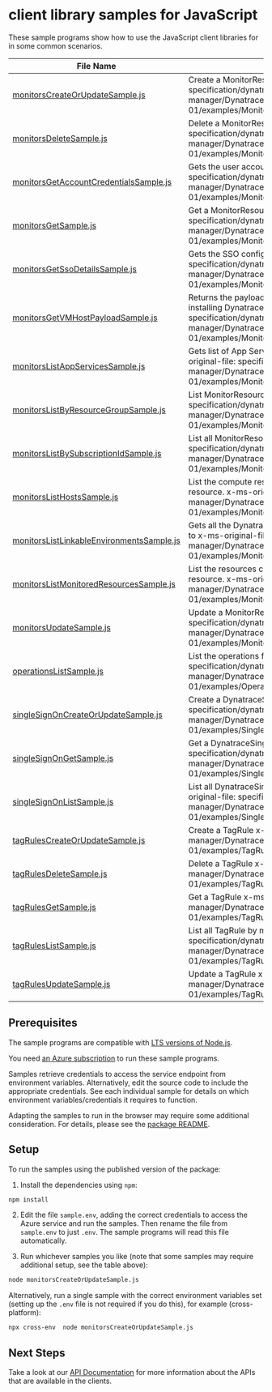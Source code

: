 # client library samples for JavaScript

These sample programs show how to use the JavaScript client libraries for in some common scenarios.

| **File Name**                                                                       | **Description**                                                                                                                                                                                                                                                       |
| ----------------------------------------------------------------------------------- | --------------------------------------------------------------------------------------------------------------------------------------------------------------------------------------------------------------------------------------------------------------------- |
| [monitorsCreateOrUpdateSample.js][monitorscreateorupdatesample]                     | Create a MonitorResource x-ms-original-file: specification/dynatrace/resource-manager/Dynatrace.Observability/stable/2021-09-01/examples/Monitors_CreateOrUpdate_MaximumSet_Gen.json                                                                                  |
| [monitorsDeleteSample.js][monitorsdeletesample]                                     | Delete a MonitorResource x-ms-original-file: specification/dynatrace/resource-manager/Dynatrace.Observability/stable/2021-09-01/examples/Monitors_Delete_MaximumSet_Gen.json                                                                                          |
| [monitorsGetAccountCredentialsSample.js][monitorsgetaccountcredentialssample]       | Gets the user account credentials for a Monitor x-ms-original-file: specification/dynatrace/resource-manager/Dynatrace.Observability/stable/2021-09-01/examples/Monitors_GetAccountCredentials_MaximumSet_Gen.json                                                    |
| [monitorsGetSample.js][monitorsgetsample]                                           | Get a MonitorResource x-ms-original-file: specification/dynatrace/resource-manager/Dynatrace.Observability/stable/2021-09-01/examples/Monitors_Get_MaximumSet_Gen.json                                                                                                |
| [monitorsGetSsoDetailsSample.js][monitorsgetssodetailssample]                       | Gets the SSO configuration details from the partner. x-ms-original-file: specification/dynatrace/resource-manager/Dynatrace.Observability/stable/2021-09-01/examples/Monitors_GetSSODetails_MaximumSet_Gen.json                                                       |
| [monitorsGetVMHostPayloadSample.js][monitorsgetvmhostpayloadsample]                 | Returns the payload that needs to be passed in the request body for installing Dynatrace agent on a VM. x-ms-original-file: specification/dynatrace/resource-manager/Dynatrace.Observability/stable/2021-09-01/examples/Monitors_GetVMHostPayload_MaximumSet_Gen.json |
| [monitorsListAppServicesSample.js][monitorslistappservicessample]                   | Gets list of App Services with Dynatrace PaaS OneAgent enabled x-ms-original-file: specification/dynatrace/resource-manager/Dynatrace.Observability/stable/2021-09-01/examples/Monitors_ListAppServices_MaximumSet_Gen.json                                           |
| [monitorsListByResourceGroupSample.js][monitorslistbyresourcegroupsample]           | List MonitorResource resources by resource group x-ms-original-file: specification/dynatrace/resource-manager/Dynatrace.Observability/stable/2021-09-01/examples/Monitors_ListByResourceGroup_MaximumSet_Gen.json                                                     |
| [monitorsListBySubscriptionIdSample.js][monitorslistbysubscriptionidsample]         | List all MonitorResource by subscriptionId x-ms-original-file: specification/dynatrace/resource-manager/Dynatrace.Observability/stable/2021-09-01/examples/Monitors_ListBySubscriptionId_MaximumSet_Gen.json                                                          |
| [monitorsListHostsSample.js][monitorslisthostssample]                               | List the compute resources currently being monitored by the Dynatrace resource. x-ms-original-file: specification/dynatrace/resource-manager/Dynatrace.Observability/stable/2021-09-01/examples/Monitors_ListHosts_MaximumSet_Gen.json                                |
| [monitorsListLinkableEnvironmentsSample.js][monitorslistlinkableenvironmentssample] | Gets all the Dynatrace environments that a user can link a azure resource to x-ms-original-file: specification/dynatrace/resource-manager/Dynatrace.Observability/stable/2021-09-01/examples/Monitors_ListLinkableEnvironments_MaximumSet_Gen.json                    |
| [monitorsListMonitoredResourcesSample.js][monitorslistmonitoredresourcessample]     | List the resources currently being monitored by the Dynatrace monitor resource. x-ms-original-file: specification/dynatrace/resource-manager/Dynatrace.Observability/stable/2021-09-01/examples/Monitors_ListMonitoredResources_MaximumSet_Gen.json                   |
| [monitorsUpdateSample.js][monitorsupdatesample]                                     | Update a MonitorResource x-ms-original-file: specification/dynatrace/resource-manager/Dynatrace.Observability/stable/2021-09-01/examples/Monitors_Update_MaximumSet_Gen.json                                                                                          |
| [operationsListSample.js][operationslistsample]                                     | List the operations for Dynatrace.Observability x-ms-original-file: specification/dynatrace/resource-manager/Dynatrace.Observability/stable/2021-09-01/examples/Operations_List_MaximumSet_Gen.json                                                                   |
| [singleSignOnCreateOrUpdateSample.js][singlesignoncreateorupdatesample]             | Create a DynatraceSingleSignOnResource x-ms-original-file: specification/dynatrace/resource-manager/Dynatrace.Observability/stable/2021-09-01/examples/SingleSignOn_CreateOrUpdate_MaximumSet_Gen.json                                                                |
| [singleSignOnGetSample.js][singlesignongetsample]                                   | Get a DynatraceSingleSignOnResource x-ms-original-file: specification/dynatrace/resource-manager/Dynatrace.Observability/stable/2021-09-01/examples/SingleSignOn_Get_MaximumSet_Gen.json                                                                              |
| [singleSignOnListSample.js][singlesignonlistsample]                                 | List all DynatraceSingleSignOnResource by monitorName x-ms-original-file: specification/dynatrace/resource-manager/Dynatrace.Observability/stable/2021-09-01/examples/SingleSignOn_List_MaximumSet_Gen.json                                                           |
| [tagRulesCreateOrUpdateSample.js][tagrulescreateorupdatesample]                     | Create a TagRule x-ms-original-file: specification/dynatrace/resource-manager/Dynatrace.Observability/stable/2021-09-01/examples/TagRules_CreateOrUpdate_MaximumSet_Gen.json                                                                                          |
| [tagRulesDeleteSample.js][tagrulesdeletesample]                                     | Delete a TagRule x-ms-original-file: specification/dynatrace/resource-manager/Dynatrace.Observability/stable/2021-09-01/examples/TagRules_Delete_MaximumSet_Gen.json                                                                                                  |
| [tagRulesGetSample.js][tagrulesgetsample]                                           | Get a TagRule x-ms-original-file: specification/dynatrace/resource-manager/Dynatrace.Observability/stable/2021-09-01/examples/TagRules_Get_MaximumSet_Gen.json                                                                                                        |
| [tagRulesListSample.js][tagruleslistsample]                                         | List all TagRule by monitorName x-ms-original-file: specification/dynatrace/resource-manager/Dynatrace.Observability/stable/2021-09-01/examples/TagRules_List_MaximumSet_Gen.json                                                                                     |
| [tagRulesUpdateSample.js][tagrulesupdatesample]                                     | Update a TagRule x-ms-original-file: specification/dynatrace/resource-manager/Dynatrace.Observability/stable/2021-09-01/examples/TagRules_Update_MaximumSet_Gen.json                                                                                                  |

## Prerequisites

The sample programs are compatible with [LTS versions of Node.js](https://github.com/nodejs/release#release-schedule).

You need [an Azure subscription][freesub] to run these sample programs.

Samples retrieve credentials to access the service endpoint from environment variables. Alternatively, edit the source code to include the appropriate credentials. See each individual sample for details on which environment variables/credentials it requires to function.

Adapting the samples to run in the browser may require some additional consideration. For details, please see the [package README][package].

## Setup

To run the samples using the published version of the package:

1. Install the dependencies using `npm`:

```bash
npm install
```

2. Edit the file `sample.env`, adding the correct credentials to access the Azure service and run the samples. Then rename the file from `sample.env` to just `.env`. The sample programs will read this file automatically.

3. Run whichever samples you like (note that some samples may require additional setup, see the table above):

```bash
node monitorsCreateOrUpdateSample.js
```

Alternatively, run a single sample with the correct environment variables set (setting up the `.env` file is not required if you do this), for example (cross-platform):

```bash
npx cross-env  node monitorsCreateOrUpdateSample.js
```

## Next Steps

Take a look at our [API Documentation][apiref] for more information about the APIs that are available in the clients.

[monitorscreateorupdatesample]: https://github.com/Azure/azure-sdk-for-js/blob/main/sdk/dynatrace/arm-dynatrace/samples/v1/javascript/monitorsCreateOrUpdateSample.js
[monitorsdeletesample]: https://github.com/Azure/azure-sdk-for-js/blob/main/sdk/dynatrace/arm-dynatrace/samples/v1/javascript/monitorsDeleteSample.js
[monitorsgetaccountcredentialssample]: https://github.com/Azure/azure-sdk-for-js/blob/main/sdk/dynatrace/arm-dynatrace/samples/v1/javascript/monitorsGetAccountCredentialsSample.js
[monitorsgetsample]: https://github.com/Azure/azure-sdk-for-js/blob/main/sdk/dynatrace/arm-dynatrace/samples/v1/javascript/monitorsGetSample.js
[monitorsgetssodetailssample]: https://github.com/Azure/azure-sdk-for-js/blob/main/sdk/dynatrace/arm-dynatrace/samples/v1/javascript/monitorsGetSsoDetailsSample.js
[monitorsgetvmhostpayloadsample]: https://github.com/Azure/azure-sdk-for-js/blob/main/sdk/dynatrace/arm-dynatrace/samples/v1/javascript/monitorsGetVMHostPayloadSample.js
[monitorslistappservicessample]: https://github.com/Azure/azure-sdk-for-js/blob/main/sdk/dynatrace/arm-dynatrace/samples/v1/javascript/monitorsListAppServicesSample.js
[monitorslistbyresourcegroupsample]: https://github.com/Azure/azure-sdk-for-js/blob/main/sdk/dynatrace/arm-dynatrace/samples/v1/javascript/monitorsListByResourceGroupSample.js
[monitorslistbysubscriptionidsample]: https://github.com/Azure/azure-sdk-for-js/blob/main/sdk/dynatrace/arm-dynatrace/samples/v1/javascript/monitorsListBySubscriptionIdSample.js
[monitorslisthostssample]: https://github.com/Azure/azure-sdk-for-js/blob/main/sdk/dynatrace/arm-dynatrace/samples/v1/javascript/monitorsListHostsSample.js
[monitorslistlinkableenvironmentssample]: https://github.com/Azure/azure-sdk-for-js/blob/main/sdk/dynatrace/arm-dynatrace/samples/v1/javascript/monitorsListLinkableEnvironmentsSample.js
[monitorslistmonitoredresourcessample]: https://github.com/Azure/azure-sdk-for-js/blob/main/sdk/dynatrace/arm-dynatrace/samples/v1/javascript/monitorsListMonitoredResourcesSample.js
[monitorsupdatesample]: https://github.com/Azure/azure-sdk-for-js/blob/main/sdk/dynatrace/arm-dynatrace/samples/v1/javascript/monitorsUpdateSample.js
[operationslistsample]: https://github.com/Azure/azure-sdk-for-js/blob/main/sdk/dynatrace/arm-dynatrace/samples/v1/javascript/operationsListSample.js
[singlesignoncreateorupdatesample]: https://github.com/Azure/azure-sdk-for-js/blob/main/sdk/dynatrace/arm-dynatrace/samples/v1/javascript/singleSignOnCreateOrUpdateSample.js
[singlesignongetsample]: https://github.com/Azure/azure-sdk-for-js/blob/main/sdk/dynatrace/arm-dynatrace/samples/v1/javascript/singleSignOnGetSample.js
[singlesignonlistsample]: https://github.com/Azure/azure-sdk-for-js/blob/main/sdk/dynatrace/arm-dynatrace/samples/v1/javascript/singleSignOnListSample.js
[tagrulescreateorupdatesample]: https://github.com/Azure/azure-sdk-for-js/blob/main/sdk/dynatrace/arm-dynatrace/samples/v1/javascript/tagRulesCreateOrUpdateSample.js
[tagrulesdeletesample]: https://github.com/Azure/azure-sdk-for-js/blob/main/sdk/dynatrace/arm-dynatrace/samples/v1/javascript/tagRulesDeleteSample.js
[tagrulesgetsample]: https://github.com/Azure/azure-sdk-for-js/blob/main/sdk/dynatrace/arm-dynatrace/samples/v1/javascript/tagRulesGetSample.js
[tagruleslistsample]: https://github.com/Azure/azure-sdk-for-js/blob/main/sdk/dynatrace/arm-dynatrace/samples/v1/javascript/tagRulesListSample.js
[tagrulesupdatesample]: https://github.com/Azure/azure-sdk-for-js/blob/main/sdk/dynatrace/arm-dynatrace/samples/v1/javascript/tagRulesUpdateSample.js
[apiref]: https://docs.microsoft.com/javascript/api/@azure/arm-dynatrace?view=azure-node-preview
[freesub]: https://azure.microsoft.com/free/
[package]: https://github.com/Azure/azure-sdk-for-js/tree/main/sdk/dynatrace/arm-dynatrace/README.md
